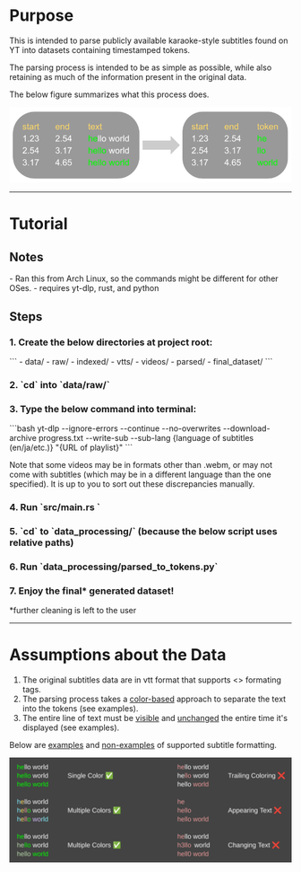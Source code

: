 <h1>Purpose</h1>

This is intended to parse publicly available karaoke-style subtitles found on YT into datasets containing timestamped tokens.

The parsing process is intended to be as simple as possible, while also retaining as much of the information present in the original data.

The below figure summarizes what this process does.

![image of process](input_output.png "Process")

___

<h1>Tutorial</h1>

<h2>Notes</h2>
- Ran this from Arch Linux, so the commands might be different for other OSes.
- requires yt-dlp, rust, and python

<h2>Steps</h2>
<h3>1. Create the below directories at project root:</h3>
```
   - data/
       - raw/
       - indexed/
         - vtts/
         - videos/
       - parsed/
       - final_dataset/
```
<h3>2. `cd` into `data/raw/`</h3>

<h3>3. Type the below command into terminal:</h3>
    ```bash
    yt-dlp --ignore-errors --continue --no-overwrites --download-archive progress.txt --write-sub --sub-lang {language of subtitles (en/ja/etc.)} "{URL of playlist}"
    ```
    <p>Note that some videos may be in formats other than .webm, or may not come with subtitles (which may be in a different language than the one specified).
    It is up to you to sort out these discrepancies manually.</p>

<h3>4. Run `src/main.rs `</h3>

<h3>5. `cd` to `data_processing/` (because the below script uses relative paths)</h3>

<h3>6. Run `data_processing/parsed_to_tokens.py`</h3>

<h3>7. Enjoy the final* generated dataset!</h3>
*further cleaning is left to the user

___

<h1>Assumptions about the Data</h1>

1. The original subtitles data are in vtt format that supports <> formating tags.
2. The parsing process takes a <u>color-based</u> approach to separate the text into the tokens (see examples).
3. The entire line of text must be <u>visible</u> and <u>unchanged</u> the entire time it's displayed (see examples).

Below are <u>examples</u> and <u>non-examples</u> of supported subtitle formatting.</h3>

![image of examples and nonexamples of supported color formats](examples.png "Examples")










